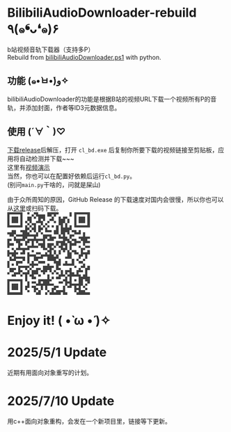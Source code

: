# BilibiliAudioDownloader-rebuild ٩(๑❛ᴗ❛๑)۶
b站视频音轨下载器（支持多P）  
Rebuild from [bilibiliAudioDownloader.ps1](https://github.com/Quandong-Zhang/bilibiliAudioDownloader.ps1) with python.

## 功能 (๑•̀ㅂ•́)و✧
bilibiliAudioDownloader的功能是根据B站的视频URL下载一个视频所有P的音轨，并添加封面，作者等ID3元数据信息。

## 使用 (´∀｀)♡
[下载release](https://github.com/Quandong-Zhang/BilibiliAudioDownloader-rebuild/releases/tag/V2.1.0)后解压，打开 `cl_bd.exe` 后复制你所要下载的视频链接至剪贴板，应用将自动检测并下载~~~  
这里有[视频演示](https://www.bilibili.com/video/BV1t642137Py/)  
当然，你也可以在配置好依赖后运行`cl_bd.py`。  
(别问`main.py`干啥的，问就是屎山) 

由于众所周知的原因，GitHub Release 的下载速度对国内会很慢，所以你也可以从[这里](https://wwu.lanzoum.com/iA2fe1nu0ncf)或扫码下载。  
![二维码](./MD/QRcode.png)

# Enjoy it! ( •̀ ω •́ )✧

# 2025/5/1 Update
近期有用面向对象重写的计划。

# 2025/7/10 Update
用c++面向对象重构，会发在一个新项目里，链接等下更新。
